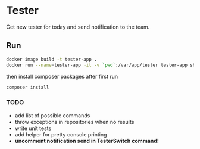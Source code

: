 # Tester

Get new tester for today and send notification to the team.

## Run

```bash
docker image build -t tester-app .
docker run --name=tester-app -it -v `pwd`:/var/app/tester tester-app sh
```

then install composer packages after first run

```bash
composer install
```

### TODO

* add list of possible commands
* throw exceptions in repositories when no results
* write unit tests
* add helper for pretty console printing
* __uncomment notification send in TesterSwitch command!__